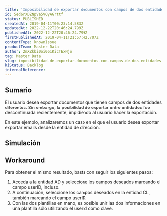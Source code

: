 ```yaml
---
title: 'Imposibilidad de exportar documentos con campos de dos entidades diferentes'
id: 5ed6rXDZNpVa5VOyAGrttf
status: PUBLISHED
createdAt: 2019-04-11T00:23:14.583Z
updatedAt: 2022-12-22T20:46:24.799Z
publishedAt: 2022-12-22T20:46:24.799Z
firstPublishedAt: 2019-04-11T21:57:42.707Z
contentType: knownIssue
productTeam: Master Data
author: 2mXZkbi0oi061KicTExNjo
tag: Master Data
slug: imposibilidad-de-exportar-documentos-con-campos-de-dos-entidades-diferentes
kiStatus: Backlog
internalReference: 
---
```


## Sumario

El usuario desea exportar documentos que tienen campos de dos entidades diferentes. Sin embargo, la posibilidad de exportar entre entidades fue descontinuada recientemente, impidiendo al usuario hacer la exportación.

En este ejemplo, analizaremos un caso en el que el usuario desea exportar exportar emails desde la entidad de dirección.


## Simulación



## Workaround

Para obtener el mismo resultado, basta con seguir los siguientes pasos:

1. Acceda a la entidad AD y seleccione los campos deseados marcando el campo userID, incluso.
2. A continuación, seleccione los campos deseados en la entidad CL, también marcando el campo userID.
3. Con las dos plantillas en mano, es posible unir las dos informaciones en una plantilla sólo utilizando el userId como clave.

